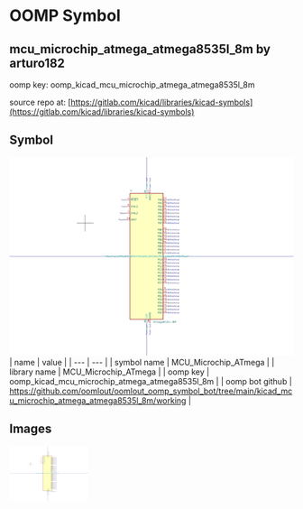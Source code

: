 # OOMP Symbol  
## mcu_microchip_atmega_atmega8535l_8m  by arturo182  
  
oomp key: oomp_kicad_mcu_microchip_atmega_atmega8535l_8m  
  
source repo at: [https://gitlab.com/kicad/libraries/kicad-symbols](https://gitlab.com/kicad/libraries/kicad-symbols)  
## Symbol  
  
[![working.png](working_600.png)](working.png)  
| name | value | 
| --- | --- | 
| symbol name | MCU_Microchip_ATmega | 
| library name | MCU_Microchip_ATmega | 
| oomp key | oomp_kicad_mcu_microchip_atmega_atmega8535l_8m | 
| oomp bot github | https://github.com/oomlout/oomlout_oomp_symbol_bot/tree/main/kicad_mcu_microchip_atmega_atmega8535l_8m/working | 
## Images  
  
[![working.png](working_140.png)](working.png)  
